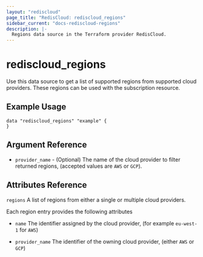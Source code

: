 ```yaml
---
layout: "rediscloud"
page_title: "RedisCloud: rediscloud_regions"
sidebar_current: "docs-rediscloud-regions"
description: |-
  Regions data source in the Terraform provider RedisCloud.
---
```


# rediscloud_regions

Use this data source to get a list of supported regions from supported cloud providers.  These regions can be used with the subscription resource.

## Example Usage

```hcl
data "rediscloud_regions" "example" {
}
```

## Argument Reference

* `provider_name` - (Optional) The name of the cloud provider to filter returned regions, (accepted values are `AWS` or `GCP`).

## Attributes Reference

`regions` A list of regions from either a single or multiple cloud providers.

Each region entry provides the following attributes

* `name` The identifier assigned by the cloud provider, (for example `eu-west-1` for `AWS`)

* `provider_name` The identifier of the owning cloud provider, (either `AWS` or `GCP`)
